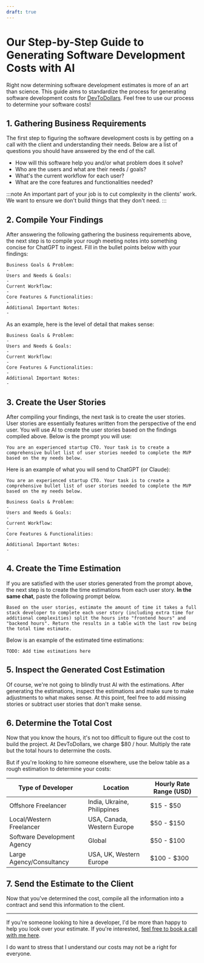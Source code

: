 ```yaml
---
draft: true
---
```

# Our Step-by-Step Guide to Generating Software Development Costs with AI
Right now determining software development estimates is more of an art than science. This guide aims to standardize the process for generating software development costs for [DevToDollars](https://devtodollars.com). Feel free to use our process to determine your software costs!
## 1. Gathering Business Requirements
The first step to figuring the software development costs is by getting on a call with the client and understanding their needs. Below are a list of questions you should have answered by the end of the call.

- How will this software help you and/or what problem does it solve?
- Who are the users and what are their needs / goals?
- What's the current workflow for each user?
- What are the core features and functionalities needed?

:::note
An important part of your job is to cut complexity in the clients' work. We want to ensure we don't build things that they don't need.
:::

## 2. Compile Your Findings
After answering the following gathering the business requirements above, the next step is to compile your rough meeting notes into something concise for ChatGPT to ingest. Fill in the bullet points below with your findings:

```
Business Goals & Problem:
- 
Users and Needs & Goals:
- 
Current Workflow:
- 
Core Features & Functionalities:
- 
Additional Important Notes:
- 
```

As an example, here is the level of detail that makes sense:
```
Business Goals & Problem:
- 
Users and Needs & Goals:
- 
Current Workflow:
- 
Core Features & Functionalities:
- 
Additional Important Notes:
- 
```

## 3. Create the User Stories
After compiling your findings, the next task is to create the user stories. User stories are essentially features written from the perspective of the end user. You will use AI to create the user stories based on the findings compiled above. Below is the prompt you will use:

```
You are an experienced startup CTO. Your task is to create a comprehensive bullet list of user stories needed to complete the MVP based on the my needs below. 
```

Here is an example of what you will send to ChatGPT (or Claude):
```
You are an experienced startup CTO. Your task is to create a comprehensive bullet list of user stories needed to complete the MVP based on the my needs below. 

Business Goals & Problem:
- 
Users and Needs & Goals:
- 
Current Workflow:
- 
Core Features & Functionalities:
- 
Additional Important Notes:
- 
```

## 4. Create the Time Estimation
If you are satisfied with the user stories generated from the prompt above, the next step is to create the time estimations from each user story. **In the same chat**, paste the following prompt below.

```
Based on the user stories, estimate the amount of time it takes a full stack developer to complete each user story (including extra time for additional complexities) split the hours into "frontend hours" and "backend hours". Return the results in a table with the last row being the total time estimate.
```

Below is an example of the estimated time estimations:
```
TODO: Add time estimations here
```
## 5. Inspect the Generated Cost Estimation
Of course, we're not going to blindly trust AI with the estimations. After generating the estimations, inspect the estimations and make sure to make adjustments to what makes sense. At this point, feel free to add missing stories or subtract user stories that don't make sense.

## 6. Determine the Total Cost
Now that you know the hours, it's not too difficult to figure out the cost to build the project. At DevToDollars, we charge $80 / hour. Multiply the rate but the total hours to determine the costs.

But if you're looking to hire someone elsewhere, use the below table as a rough estimation to determine your costs:

| Type of Developer           | Location                    | Hourly Rate Range (USD) |
| --------------------------- | --------------------------- | ----------------------- |
| Offshore Freelancer         | India, Ukraine, Philippines | $15 - $50               |
| Local/Western Freelancer    | USA, Canada, Western Europe | $50 - $150              |
| Software Development Agency | Global                      | $50 - $100              |
| Large Agency/Consultancy    | USA, UK, Western Europe     | $100 - $300             |
## 7. Send the Estimate to the Client
Now that you've determined the cost, compile all the information into a contract and send this information to the client. 

---

If you're someone looking to hire a developer, I'd be more than happy to help you look over your estimate. If you're interested, [feel free to book a call with me here](https://usemotion.com/meet/ithinkwong/xyz6xw9?d=30).

I do want to stress that I understand our costs may not be a right for everyone. 